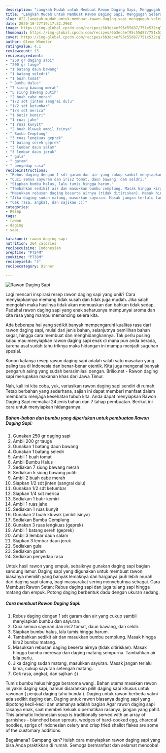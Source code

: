 ```yaml
---
description: "Langkah Mudah untuk Membuat Rawon Daging Sapi, Menggugah Selera"
title: "Langkah Mudah untuk Membuat Rawon Daging Sapi, Menggugah Selera"
slug: 822-langkah-mudah-untuk-membuat-rawon-daging-sapi-menggugah-selera
date: 2020-10-27T19:17:52.296Z
image: https://img-global.cpcdn.com/recipes/6b3ec4ef95c55d87/751x532cq70/rawon-daging-sapi-foto-resep-utama.jpg
thumbnail: https://img-global.cpcdn.com/recipes/6b3ec4ef95c55d87/751x532cq70/rawon-daging-sapi-foto-resep-utama.jpg
cover: https://img-global.cpcdn.com/recipes/6b3ec4ef95c55d87/751x532cq70/rawon-daging-sapi-foto-resep-utama.jpg
author: Glenn Wheeler
ratingvalue: 4.1
reviewcount: 13
recipeingredient:
- "250 gr daging sapi"
- "200 gr tauge"
- "1 batang daun bawang"
- "1 batang seledri"
- "1 buah tomat"
- " Bumbu Halus"
- "7 siung bawang merah"
- "5 siung bawang putih"
- "2 buah cabe merah"
- "1/2 sdt jinten sangrai dulu"
- "1/2 sdt ketumbar"
- "1/4 sdt merica"
- "1 butir kemiri"
- "1 ruas jahe"
- "1 ruas kunyit"
- "2 buah kluwak ambil isinya"
- " Bumbu Cemplung"
- "3 ruas lengkuas geprek"
- "1 batang sereh geprek"
- "3 lembar daun salam"
- "3 lembar daun jeruk"
- " gula"
- " garam"
- " penyedap rasa"
recipeinstructions:
- "Rebus daging dengan 1 sdt garam dan air yang cukup sambil menyiapkan bumbu dan sayuran."
- "Cuci semua sayuran dan iris2 tomat, daun bawang, dan seldri."
- "Siapkan bumbu halus, lalu tumis hingga harum."
- "Tambahkan sedikit air dan masukkan bumbu cemplung. Masak hingga kira2 bumbu matang."
- "Masukkan rebusan daging beserta airnya (tidak ditiriskan). Masak hingga bumbu meresap dan daging matang sempurna. Tambahkan air bila perlu."
- "Jika daging sudah matang, masukkan sayuran. Masak jangan terlalu lama, cukup sayuran setengah matang."
- "Cek rasa, angkat, dan sajikan :))"
categories:
- Resep
tags:
- rawon
- daging
- sapi

katakunci: rawon daging sapi 
nutrition: 264 calories
recipecuisine: Indonesian
preptime: "PT24M"
cooktime: "PT38M"
recipeyield: "3"
recipecategory: Dinner

---
```



![Rawon Daging Sapi](https://img-global.cpcdn.com/recipes/6b3ec4ef95c55d87/751x532cq70/rawon-daging-sapi-foto-resep-utama.jpg)

Lagi mencari inspirasi resep rawon daging sapi yang unik? Cara menyiapkannya memang tidak susah dan tidak juga mudah. Jika salah mengolah maka hasilnya tidak akan memuaskan dan bahkan tidak sedap. Padahal rawon daging sapi yang enak seharusnya mempunyai aroma dan cita rasa yang mampu memancing selera kita.

Ada beberapa hal yang sedikit banyak mempengaruhi kualitas rasa dari rawon daging sapi, mulai dari jenis bahan, selanjutnya pemilihan bahan segar, hingga cara membuat dan menghidangkannya. Tak perlu pusing kalau mau menyiapkan rawon daging sapi enak di mana pun anda berada, karena asal sudah tahu triknya maka hidangan ini mampu menjadi suguhan spesial.

Konon katanya resep rawon daging sapi adalah salah satu masakan yang paling tua di Indonesia dan benar-benar otentik. Kita juga mengenal banyak pengaruh asing yang sudah berasimilasi dengan. Brilio.net - Rawon daging sapi merupakan makanan khas dari Jawa Timur.


Nah, kali ini kita coba, yuk, variasikan rawon daging sapi sendiri di rumah. Tetap berbahan yang sederhana, sajian ini dapat memberi manfaat dalam membantu menjaga kesehatan tubuh kita. Anda dapat menyiapkan Rawon Daging Sapi memakai 24 jenis bahan dan 7 tahap pembuatan. Berikut ini cara untuk menyiapkan hidangannya.

<!--inarticleads1-->

##### Bahan-bahan dan bumbu yang diperlukan untuk pembuatan Rawon Daging Sapi:

1. Gunakan 250 gr daging sapi
1. Ambil 200 gr tauge
1. Gunakan 1 batang daun bawang
1. Gunakan 1 batang seledri
1. Ambil 1 buah tomat
1. Ambil  Bumbu Halus
1. Sediakan 7 siung bawang merah
1. Sediakan 5 siung bawang putih
1. Ambil 2 buah cabe merah
1. Siapkan 1/2 sdt jinten (sangrai dulu)
1. Gunakan 1/2 sdt ketumbar
1. Siapkan 1/4 sdt merica
1. Sediakan 1 butir kemiri
1. Ambil 1 ruas jahe
1. Sediakan 1 ruas kunyit
1. Gunakan 2 buah kluwak (ambil isinya)
1. Sediakan  Bumbu Cemplung
1. Gunakan 3 ruas lengkuas (geprek)
1. Ambil 1 batang sereh (geprek)
1. Ambil 3 lembar daun salam
1. Siapkan 3 lembar daun jeruk
1. Sediakan  gula
1. Sediakan  garam
1. Sediakan  penyedap rasa


Untuk hasil rawon yang empuk, sebaiknya gunakan daging sapi bagian sandung lamur. Daging sapi yang digunakan untuk membuat rawon biasanya memilih yang banyak lemaknya dan harganya jauh lebih murah dari daging sapi utama, bagi masyarakat sering menyebutnya sebagai. Cara Membuat Rawon Setan: Rebus daging sapi dan juga tulang sapi hingga matang dan empuk. Potong daging berbentuk dadu dengan ukuran sedang. 

<!--inarticleads2-->

##### Cara membuat Rawon Daging Sapi:

1. Rebus daging dengan 1 sdt garam dan air yang cukup sambil menyiapkan bumbu dan sayuran.
1. Cuci semua sayuran dan iris2 tomat, daun bawang, dan seldri.
1. Siapkan bumbu halus, lalu tumis hingga harum.
1. Tambahkan sedikit air dan masukkan bumbu cemplung. Masak hingga kira2 bumbu matang.
1. Masukkan rebusan daging beserta airnya (tidak ditiriskan). Masak hingga bumbu meresap dan daging matang sempurna. Tambahkan air bila perlu.
1. Jika daging sudah matang, masukkan sayuran. Masak jangan terlalu lama, cukup sayuran setengah matang.
1. Cek rasa, angkat, dan sajikan :))


Tumis bumbu halus hingga beraroma wangi. Bahan utama masakan rawon ini yakni daging sapi, namun disarankan pilih daging sapi khusus untuk rawonan ( penjual daging tahu bunda ). Daging untuk rawon berbeda yakni ada sedikit daging dan. Daging untuk rawon biasanya daging sapi yang dipotong kecil-kecil dan utamanya adalah bagian Agar rawon daging sapi rasanya enak, saat membeli keluak diperhatikan rasanya, jangan yang pahit. This aromatic Indonesian soup is traditionally served with an array of garnishes - blanched bean sprouts, wedges of hard-cooked egg, charcoal noodles, sprigs of Indonesian celery and crisp fried shallot flakes are some of the customary additions. 

Bagaimana? Gampang kan? Itulah cara menyiapkan rawon daging sapi yang bisa Anda praktikkan di rumah. Semoga bermanfaat dan selamat mencoba!
